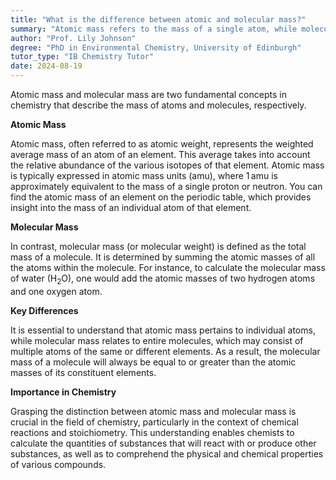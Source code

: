 ```yaml
---
title: "What is the difference between atomic and molecular mass?"
summary: "Atomic mass refers to the mass of a single atom, while molecular mass refers to the total mass of a molecule."
author: "Prof. Lily Johnson"
degree: "PhD in Environmental Chemistry, University of Edinburgh"
tutor_type: "IB Chemistry Tutor"
date: 2024-08-19
---
```


Atomic mass and molecular mass are two fundamental concepts in chemistry that describe the mass of atoms and molecules, respectively.

**Atomic Mass**

Atomic mass, often referred to as atomic weight, represents the weighted average mass of an atom of an element. This average takes into account the relative abundance of the various isotopes of that element. Atomic mass is typically expressed in atomic mass units (amu), where $1 \, \text{amu}$ is approximately equivalent to the mass of a single proton or neutron. You can find the atomic mass of an element on the periodic table, which provides insight into the mass of an individual atom of that element.

**Molecular Mass**

In contrast, molecular mass (or molecular weight) is defined as the total mass of a molecule. It is determined by summing the atomic masses of all the atoms within the molecule. For instance, to calculate the molecular mass of water ($\text{H}_2\text{O}$), one would add the atomic masses of two hydrogen atoms and one oxygen atom.

**Key Differences**

It is essential to understand that atomic mass pertains to individual atoms, while molecular mass relates to entire molecules, which may consist of multiple atoms of the same or different elements. As a result, the molecular mass of a molecule will always be equal to or greater than the atomic masses of its constituent elements.

**Importance in Chemistry**

Grasping the distinction between atomic mass and molecular mass is crucial in the field of chemistry, particularly in the context of chemical reactions and stoichiometry. This understanding enables chemists to calculate the quantities of substances that will react with or produce other substances, as well as to comprehend the physical and chemical properties of various compounds.
    